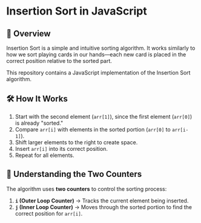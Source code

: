 # Insertion Sort in JavaScript

## 📌 Overview

Insertion Sort is a simple and intuitive sorting algorithm. It works similarly to how we sort playing cards in our hands—each new card is placed in the correct position relative to the sorted part.

This repository contains a JavaScript implementation of the Insertion Sort algorithm.

## 🛠 How It Works

1. Start with the second element (`arr[1]`), since the first element (`arr[0]`) is already "sorted."
2. Compare `arr[i]` with elements in the sorted portion (`arr[0]` to `arr[i-1]`).
3. Shift larger elements to the right to create space.
4. Insert `arr[i]` into its correct position.
5. Repeat for all elements.

## 🔢 Understanding the Two Counters

The algorithm uses **two counters** to control the sorting process:

1. **`i` (Outer Loop Counter)** → Tracks the current element being inserted.
2. **`j` (Inner Loop Counter)** → Moves through the sorted portion to find the correct position for `arr[i]`.
